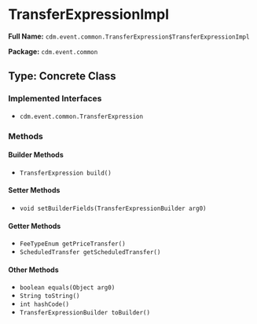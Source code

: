 # TransferExpressionImpl

**Full Name:** `cdm.event.common.TransferExpression$TransferExpressionImpl`

**Package:** `cdm.event.common`

## Type: Concrete Class

### Implemented Interfaces

- `cdm.event.common.TransferExpression`

### Methods

#### Builder Methods

- `TransferExpression build()`

#### Setter Methods

- `void setBuilderFields(TransferExpressionBuilder arg0)`

#### Getter Methods

- `FeeTypeEnum getPriceTransfer()`
- `ScheduledTransfer getScheduledTransfer()`

#### Other Methods

- `boolean equals(Object arg0)`
- `String toString()`
- `int hashCode()`
- `TransferExpressionBuilder toBuilder()`

